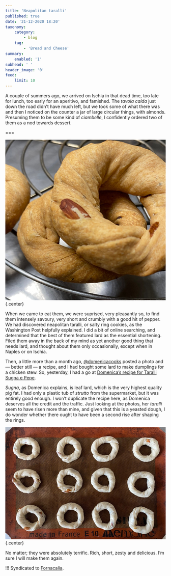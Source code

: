 ```yaml
---
title: 'Neapolitan taralli'
published: true
date: '21-12-2020 18:20'
taxonomy:
    category:
        - blog
    tag:
        - 'Bread and Cheese'
summary:
    enabled: '1'
subhead: ' '
header_image: '0'
feed:
    limit: 10
---
```


A couple of summers ago, we arrived on Ischia in that dead time, too late for lunch, too early for an aperitivo, and famished. The *tavola calda* just down the road didn’t have much left, but we took some of what there was and then I noticed on the counter a jar of large circular things, with almonds. Presuming them to be some kind of *ciambelle*, I confidently ordered two of them as a nod towards dessert.

===

![Neapolitan taralli](taralli.jpg){.center}

When we came to eat them, we were suprised, very pleasantly so, to find them intensely savoury, very short and crumbly with a good hit of pepper. We had discovered neapolitan taralli, or salty ring cookies, as the Washington Post helpfully explained. I did a bit of online searching, and determined that the best of them featured lard as the essential shortening. Filed them away in the back of my mind as yet another good thing that needs lard, and thought about them only occasionally, except when in Naples or on Ischia.

Then, a little more than a month ago, [@domenicacooks](https://www.instagram.com/domenicacooks/) posted a photo and — better still — a recipe, and I had bought some lard to make dumplings for a chicken stew. So, yesterday, I had a go at [Domenica’s recipe for Taralli Sugna e Pepe](https://www.domenicacooks.com/blog/taralli-sugna-e-pepe).

*Sugna*, as Domenica explains, is leaf lard, which is the very highest quality pig fat. I had only a plastic tub of *strutto* from the supermarket, but it was entirely good enough. I won’t duplicate the recipe here, as Domenica deserves all the credit and the traffic. Just looking at the photos, her *taralli* seem to have risen more than mine, and given that this is a yeasted dough, I do wonder whether there ought to have been a second rise after shaping the rings.

![Neapolitan taralli before baking](taralli-raw.jpg){.center}

No matter; they were absolutely terrific. Rich, short, zesty and delicious. I’m sure I will make them again.

!!! Syndicated to <a href="https://www.fornacalia.com/2020/neapolitan-taralli/" class="u-syndication">Fornacalia</a>.
